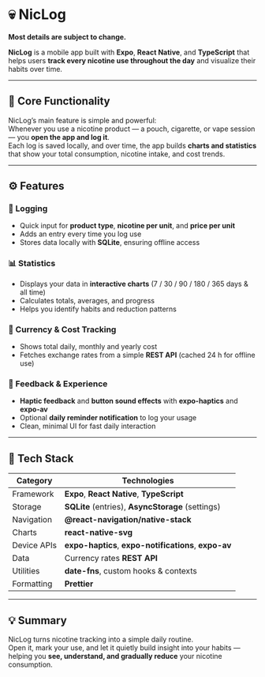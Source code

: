 # 💀 NicLog

**Most details are subject to change.**

**NicLog** is a mobile app built with **Expo**, **React Native**, and **TypeScript** that helps users **track every nicotine use throughout the day** and visualize their habits over time.

---

## 🚀 Core Functionality

NicLog’s main feature is simple and powerful:  
Whenever you use a nicotine product — a pouch, cigarette, or vape session — you **open the app and log it**.  
Each log is saved locally, and over time, the app builds **charts and statistics** that show your total consumption, nicotine intake, and cost trends.

---

## ⚙️ Features

### 🧮 Logging
- Quick input for **product type**, **nicotine per unit**, and **price per unit**  
- Adds an entry every time you log use  
- Stores data locally with **SQLite**, ensuring offline access

### 📊 Statistics
- Displays your data in **interactive charts** (7 / 30 / 90 / 180 / 365 days & all time)  
- Calculates totals, averages, and progress  
- Helps you identify habits and reduction patterns

### 💱 Currency & Cost Tracking
- Shows total daily, monthly and yearly cost  
- Fetches exchange rates from a simple **REST API** (cached 24 h for offline use)

### 🔔 Feedback & Experience
- **Haptic feedback** and **button sound effects** with **expo-haptics** and **expo-av**  
- Optional **daily reminder notification** to log your usage  
- Clean, minimal UI for fast daily interaction

---

## 🧩 Tech Stack

| Category | Technologies |
|-----------|---------------|
| Framework | **Expo**, **React Native**, **TypeScript** |
| Storage | **SQLite** (entries), **AsyncStorage** (settings) |
| Navigation | **@react-navigation/native-stack** |
| Charts | **react-native-svg** |
| Device APIs | **expo-haptics**, **expo-notifications**, **expo-av** |
| Data | Currency rates **REST API** |
| Utilities | **date-fns**, custom hooks & contexts |
| Formatting | **Prettier** |

---

## 💡 Summary

NicLog turns nicotine tracking into a simple daily routine.  
Open it, mark your use, and let it quietly build insight into your habits — helping you **see, understand, and gradually reduce** your nicotine consumption.